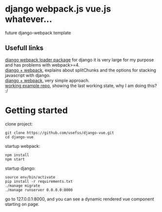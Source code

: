 # django webpack.js vue.js whatever...
future django-webpack template 
## Usefull links 
[django webpack loader package](https://github.com/owais/django-webpack-loader) for django it is very large for my purpose and has problems with webpack>=4.  
[django + webpack](https://www.valentinog.com/blog/webpack-django/), explains about splitChunks and the options for stacking javascript with django.  
[django + webpack](https://pascalw.me/blog/2020/04/19/webpack-django.html), very simple approach.  
[working example repo](https://github.com/pascalw/django-webpack-boilerplate), showing the last working state, why I am doing this? :/  

# Getting started
clone project:
```
git clone https://github.com/usefss/django-vue.git
cd django-vue
```
startup webpack:
```
npm install
npm start
```
startup django:
```
source env/bin/activate
pip install -r requirements.txt
./manage migrate
./manage runserver 0.0.0.0:8000
```
go to 127.0.0.1:8000, and you can see a dynamic rendered vue component starting on page.